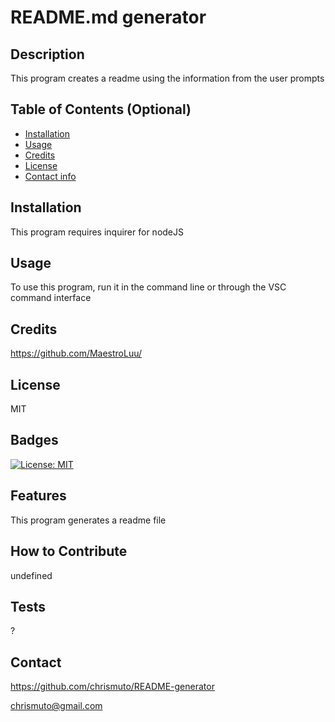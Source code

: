 # README.md generator

## Description

This program creates a readme using the information from the user prompts

## Table of Contents (Optional)

- [Installation](#installation)
- [Usage](#usage)
- [Credits](#credits)
- [License](#license)
- [Contact info](#contact)

## Installation

This program requires inquirer for nodeJS

## Usage

To use this program, run it in the command line or through the VSC command interface

## Credits

https://github.com/MaestroLuu/

## License

MIT

## Badges

[![License: MIT](https://img.shields.io/badge/License-MIT-yellow.svg)](https://opensource.org/licenses/MIT)

## Features

This program generates a readme file

## How to Contribute

undefined

## Tests

?

## Contact

https://github.com/chrismuto/README-generator

chrismuto@gmail.com
